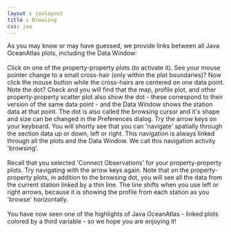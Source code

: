 ```yaml
---
layout : joalayout
title : Browsing
css: joa
---
```


<p>
As you may know or may have guessed, we provide links between all Java OceanAtlas plots, including the Data Window:
  <br><br>
Click on one of the property-property plots (to activate it). See your mouse pointer change to a small cross-hair (only within the plot boundaries)? Now click the mouse button while the cross-hairs are centered on one data point. Note the dot? Check and you will find that the map, profile plot, and other property-property scatter plot also show the dot - these correspond to their version of the same data point - and the Data Window shows the station data at that point. The dot is also called the browsing cursor and it's shape and size can be changed in the Preferences dialog. Try the arrow keys on your keyboard. You will shortly see that you can 'navigate' spatially through the section data up or down, left or right. This navigation is always linked through all the plots and the Data Window. We call this navigation activity 'browsing'.
  <br><br>
Recall that you selected 'Connect Observations' for your property-property plots. Try navigating with the arrow keys again. Note that on the property-property plots, in addition to the browsing dot, you will see all the data from the current station linked by a thin line. The line shifts when you use left or right arrows, because it is showing the profile from each station as you 'browse' horizontally.
 <br><br>
You have now seen one of the highlights of Java OceanAtlas - linked plots colored by a third variable - so we hope you are enjoying it!
</p>
